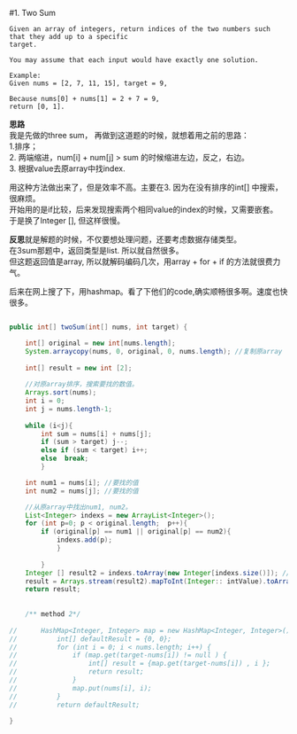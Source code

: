 #1. Two Sum

	Given an array of integers, return indices of the two numbers such that they add up to a specific 
	target.

	You may assume that each input would have exactly one solution.

	Example:
	Given nums = [2, 7, 11, 15], target = 9,

	Because nums[0] + nums[1] = 2 + 7 = 9,
	return [0, 1].

**思路**<br>
我是先做的three sum， 再做到这道题的时候，就想着用之前的思路：<br>
1.排序；<br>
2. 两端缩进，num[i] + num[j] > sum 的时候缩进左边，反之，右边。<br>
3. 根据value去原array中找index. <br>

用这种方法做出来了，但是效率不高。主要在3. 因为在没有排序的int[] 中搜索，很麻烦。<br>
开始用的是if比较，后来发现搜索两个相同value的index的时候，又需要嵌套。<br>
于是换了Integer [], 但这样很慢。<br>

**反思**就是解题的时候，不仅要想处理问题，还要考虑数据存储类型。<br>
在3sum那题中，返回类型是list. 所以就自然很多。<br>
但这题返回值是array, 所以就解码编码几次，用array + for + if 的方法就很费力气。<br>

后来在网上搜了下，用hashmap。看了下他们的code,确实顺畅很多啊。速度也快很多。<br>


``` java

public int[] twoSum(int[] nums, int target) {

	int[] original = new int[nums.length];
	System.arraycopy(nums, 0, original, 0, nums.length); //复制原array
	  
	int[] result = new int [2]; 
	
	//对原array排序，搜索要找的数值。	  
	Arrays.sort(nums);
	int i = 0;
	int j = nums.length-1;
		  
	while (i<j){
		int sum = nums[i] + nums[j];
		if (sum > target) j--; 
		else if (sum < target) i++; 
		else  break; 
		}

	int num1 = nums[i]; //要找的值
	int num2 = nums[j]; //要找的值

	//从原array中找出num1, num2。	
	List<Integer> indexs = new ArrayList<Integer>();
	for (int p=0; p < original.length;  p++){
		if (original[p] == num1 || original[p] == num2){
			indexs.add(p);
			}
			
		}
	Integer [] result2 = indexs.toArray(new Integer[indexs.size()]); //数据类型转换
	result = Arrays.stream(result2).mapToInt(Integer:: intValue).toArray(); //数据类型再转换
	return result; 
		
	
	/** method 2*/
		
//	    HashMap<Integer, Integer> map = new HashMap<Integer, Integer>();
//			int[] defaultResult = {0, 0};
//			for (int i = 0; i < nums.length; i++) {
//				if (map.get(target-nums[i]) != null ) {
//					int[] result = {map.get(target-nums[i]) , i };
//					return result;
//				}
//				map.put(nums[i], i);
//			}
//			return defaultResult;

}

